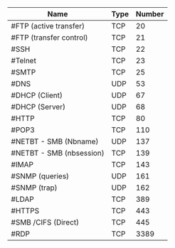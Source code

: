 | Name                     | Type | Number |
| ------------------------ | ---- | ------ |
| #FTP (active transfer)   | TCP  | 20     |
| #FTP (transfer control)  | TCP  | 21     |
| #SSH                     | TCP  | 22     |
| #Telnet                  | TCP  | 23     |
| #SMTP                    | TCP  | 25     |
| #DNS                     | UDP  | 53     |
| #DHCP (Client)           | UDP  | 67     |
| #DHCP (Server)           | UDP  | 68     |
| #HTTP                    | TCP  | 80     |
| #POP3                    | TCP  | 110    |
| #NETBT - SMB (Nbname)    | UDP  | 137    |
| #NETBT - SMB (nbsession) | TCP  | 139    |
| #IMAP                    | TCP  | 143    |
| #SNMP (queries)          | UDP  | 161    |
| #SNMP (trap)             | UDP  | 162    |
| #LDAP                    | TCP  | 389    |
| #HTTPS                   | TCP  | 443    |
| #SMB /CIFS (Direct)      | TCP  | 445    |
| #RDP                     | TCP  | 3389   |


